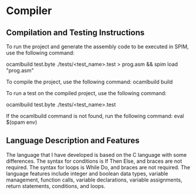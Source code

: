 # Compiler

## Compilation and Testing Instructions

To run the project and generate the assembly code to be executed in SPIM, use the following command:

ocamlbuild test.byte ./tests/<test_name>.test > prog.asm && spim load "prog.asm"


To compile the project, use the following command:
  ocamlbuild build

To run a test on the compiled project, use the following command:

ocamlbuild test.byte  ./tests/<test_name>.test
  
If the ocamlbuild command is not found, run the following command:
  eval $(opam env)

## Language Description and Features

The language that I have developed is based on the C language with some differences. The syntax for conditions is If Then Else, and braces are not required. The syntax for loops is While Do, and braces are not required. The language features include integer and boolean data types, variable management, function calls, variable declarations, variable assignments, return statements, conditions, and loops.

